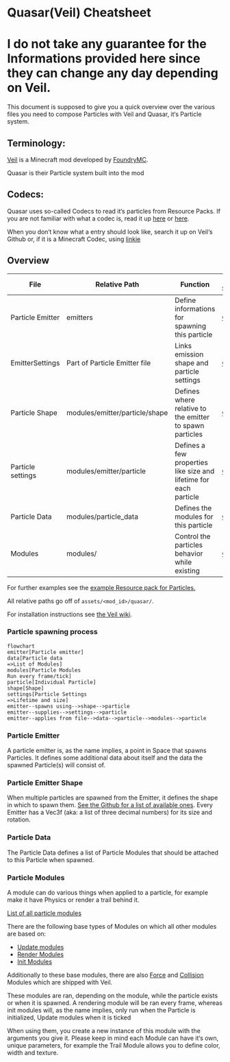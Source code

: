 # Quasar(Veil) Cheatsheet

# **I do not take any guarantee for the Informations provided here since they can change any day depending on Veil.**

This document is supposed to give you a quick overview over the various files you need to compose Particles with Veil and Quasar, it‘s Particle system.

## Terminology:

[Veil](https://github.com/foundryMC/veil) is a Minecraft mod developed by [FoundryMC](https://github.com/foundryMC).

Quasar is their Particle system built into the mod

## Codecs:

Quasar uses so-called Codecs to read it‘s particles from Resource Packs. If you are not familiar with what a codec is, read it up [here](https://gist.github.com/Drullkus/1bca3f2d7f048b1fe03be97c28f87910) or [h](https://gist.github.com/Drullkus/1bca3f2d7f048b1fe03be97c28f87910#quick-crash-course-with-codecs)[ere](https://fabric.moddedmc.wiki/misc-topics/codecs).

When you don‘t know what a entry should look like, search it up on Veil‘s Github or, if it is a Minecraft Codec, using [linkie](https://linkie.shedaniel.dev/mappings?namespace=mojang_raw&version=1.20.1&search=&translateMode=none)


## Overview

| File | Relative Path | Function | Link to Specification 
| --- | --- | --- | --- |
| Particle Emitter | emitters | Define  informations for spawning this particle | [Github](https://github.com/FoundryMC/Veil/blob/a24b70de8c44775da20b0d51df56b601691f8ce8/Common/src/main/java/foundry/veil/api/quasar/data/ParticleEmitterData.java#L27) |
| EmitterSettings | Part of Particle Emitter file | Links emission shape and particle settings | [Github](https://github.com/FoundryMC/Veil/blob/a24b70de8c44775da20b0d51df56b601691f8ce8/Common/src/main/java/foundry/veil/api/quasar/data/EmitterSettings.java#L11) |
| Particle Shape | modules/emitter/particle/shape | Defines where relative to the emitter to spawn particles | [Github](https://github.com/FoundryMC/Veil/tree/1.20/Common/src/main/java/foundry/veil/api/quasar/emitters/shape) |
| Particle settings | modules/emitter/particle | Defines a few properties like size and lifetime for each particle | [Github](https://github.com/FoundryMC/Veil/blob/a24b70de8c44775da20b0d51df56b601691f8ce8/Common/src/main/java/foundry/veil/api/quasar/data/ParticleSettings.java#L26) |
| Particle Data | modules/particle_data | Defines the modules for this particle | [Github](https://github.com/FoundryMC/Veil/blob/36e50a54ac924ddeae4caf650c767e7c1175f10f/Common/src/main/java/foundry/veil/api/quasar/data/QuasarParticleData.java#L52) |
| Modules | modules/ | Control the particles behavior while existing | [Github](https://github.com/FoundryMC/Veil/tree/36e50a54ac924ddeae4caf650c767e7c1175f10f/Common/src/main/java/foundry/veil/api/quasar/data/module) |

For further examples see the [example Resource pack for Particles.](https://github.com/FoundryMC/Veil/tree/1.20/Common/src/main/resources/resourcepacks/test_particles/assets/veil/quasar)

All relative paths go off of `assets/<mod_id>/quasar/`.

For installation instructions see [the Veil wiki](<https://github.com/FoundryMC/Veil/wiki>).

### Particle spawning process
```mermaid
flowchart
emitter[Particle emitter]
data[Particle data
=>List of Modules]
modules[Particle Modules
Run every frame/tick]
particle[Individual Particle]
shape[Shape]
settings[Particle Settings
=>Lifetime and size]
emitter--spawns using-->shape-->particle
emitter--supplies-->settings-->particle
emitter--applies from file-->data-->particle-->modules-->particle

```

### Particle Emitter

A particle emitter is, as the name implies, a point in Space that spawns Particles. It defines some additional data about itself and the data the spawned Particle(s) will consist of.

### Particle Emitter Shape

When multiple particles are spawned from the Emitter, it defines the shape in which to spawn them. [See the Github for a list of available ones](https://github.com/FoundryMC/Veil/tree/1.20/Common/src/main/java/foundry/veil/api/quasar/emitters/shape). Every Emitter has a Vec3f (aka: a list of three decimal numbers) for its size and rotation.

### Particle Data

The Particle Data defines a list of Particle Modules that should be attached to this Particle when spawned. 

### Particle Modules

A module can do various things when applied to a particle, for example make it have Physics or render a trail behind it.

[List of all particle modules](https://github.com/FoundryMC/Veil/tree/1.20/Common/src/main/java/foundry/veil/api/quasar/data/module)

There are the following base types of Modules on which all other modules are based on:

- [Update modules](https://github.com/FoundryMC/Veil/tree/1.20/Common/src/main/java/foundry/veil/api/quasar/data/module/update)
- [Render Modules](https://github.com/FoundryMC/Veil/tree/1.20/Common/src/main/java/foundry/veil/api/quasar/data/module/render)
- [Init Modules](https://github.com/FoundryMC/Veil/tree/1.20/Common/src/main/java/foundry/veil/api/quasar/data/module/init)

Additionally to these base modules, there are also [Force](https://github.com/FoundryMC/Veil/tree/1.20/Common/src/main/java/foundry/veil/api/quasar/data/module/force) and [Collision](https://github.com/FoundryMC/Veil/tree/1.20/Common/src/main/java/foundry/veil/api/quasar/data/module/collision) Modules which are shipped with Veil.

These modules are ran, depending on the module, while the particle exists or when it is spawned. A rendering module will be ran every frame, whereas init modules will, as the name implies, only run when the Particle is initialized, Update modules when it is ticked

When using them, you create a new instance of this module with the arguments you give it. Please keep in mind each Module can have it‘s own, unique parameters, for example the Trail Module allows you to define color, width and texture.
